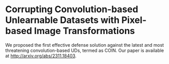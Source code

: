 # Corrupting Convolution-based Unlearnable Datasets with Pixel-based Image Transformations
We proposed the first effective defense solution against the latest and most threatening convolution-based UDs, termed as COIN.
Our paper is available at http://arxiv.org/abs/2311.18403.
